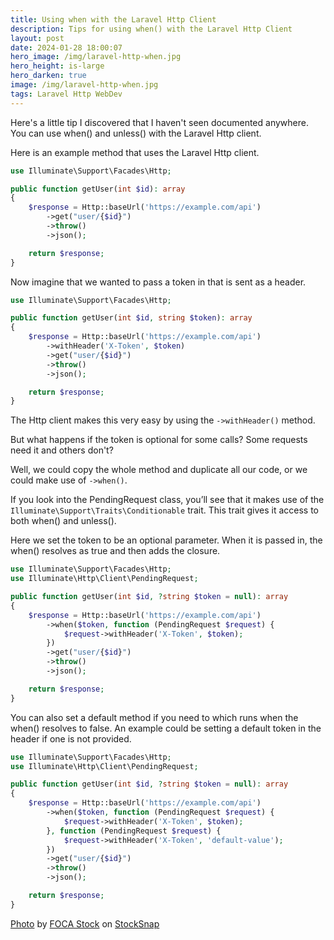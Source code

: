 ```yaml
---
title: Using when with the Laravel Http Client
description: Tips for using when() with the Laravel Http Client
layout: post
date: 2024-01-28 18:00:07
hero_image: /img/laravel-http-when.jpg
hero_height: is-large
hero_darken: true
image: /img/laravel-http-when.jpg
tags: Laravel Http WebDev
---
```


Here's a little tip I discovered that I haven't seen documented anywhere. You can use when() and unless() with the Laravel Http client.

Here is an example method that uses the Laravel Http client.

```php
use Illuminate\Support\Facades\Http;

public function getUser(int $id): array
{
    $response = Http::baseUrl('https://example.com/api')
        ->get("user/{$id}")
        ->throw()
        ->json();

    return $response;
}
```

Now imagine that we wanted to pass a token in that is sent as a header.

```php
use Illuminate\Support\Facades\Http;

public function getUser(int $id, string $token): array
{
    $response = Http::baseUrl('https://example.com/api')
        ->withHeader('X-Token', $token)
        ->get("user/{$id}")
        ->throw()
        ->json();

    return $response;
}
```

The Http client makes this very easy by using the `->withHeader()` method.

But what happens if the token is optional for some calls? Some requests need it and others don't?

Well, we could copy the whole method and duplicate all our code, or we could make use of `->when()`.

If you look into the PendingRequest class, you’ll see that it makes use of the `Illuminate\Support\Traits\Conditionable` trait. This trait gives it access to both when() and unless().

Here we set the token to be an optional parameter. When it is passed in, the when() resolves as true and then adds the closure.

```php
use Illuminate\Support\Facades\Http;
use Illuminate\Http\Client\PendingRequest;

public function getUser(int $id, ?string $token = null): array
{
    $response = Http::baseUrl('https://example.com/api')
        ->when($token, function (PendingRequest $request) {
            $request->withHeader('X-Token', $token);
        })
        ->get("user/{$id}")
        ->throw()
        ->json();

    return $response;
}
```

You can also set a default method if you need to which runs when the when() resolves to false. An example could be setting a default token in the header if one is not provided.

```php
use Illuminate\Support\Facades\Http;
use Illuminate\Http\Client\PendingRequest;

public function getUser(int $id, ?string $token = null): array
{
    $response = Http::baseUrl('https://example.com/api')
        ->when($token, function (PendingRequest $request) {
            $request->withHeader('X-Token', $token);
        }, function (PendingRequest $request) {
            $request->withHeader('X-Token', 'default-value');
        })
        ->get("user/{$id}")
        ->throw()
        ->json();

    return $response;
}
```

<a href="https://stocksnap.io/photo/city-skyline-0SE0ZRMZCM">Photo</a> by <a href="https://stocksnap.io/author/focastock">FOCA Stock</a> on <a href="https://stocksnap.io">StockSnap</a>

